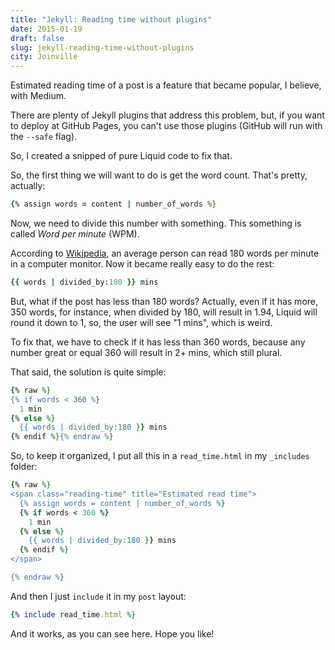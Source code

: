 ```yaml
---
title: "Jekyll: Reading time without plugins"
date: 2015-01-19
draft: false
slug: jekyll-reading-time-without-plugins
city: Joinville
---
```


Estimated reading time of a post is a feature that became popular, I believe, with Medium.

There are plenty of Jekyll plugins that address this problem, but, if you want to deploy at GitHub Pages, you can't use those plugins (GitHub will run with the `--safe` flag).

So, I created a snipped of pure Liquid code to fix that.

So, the first thing we will want to do is get the word count. That's pretty, actually:

```ruby
{% assign words = content | number_of_words %}
```

Now, we need to divide this number with something. This something is called *Word per minute* (WPM). 

According to [Wikipedia](http://en.wikipedia.org/wiki/Words_per_minute), an average person  can read 180 words per minute in a computer monitor. Now it became really easy to do the rest:

```ruby
{{ words | divided_by:180 }} mins
```

But, what if the post has less than 180 words? Actually, even if it has more, 350 words, for instance, when divided by 180, will result in 1.94, Liquid will round it down to 1, so, the user will see "1 mins", which is weird. 

To fix that, we have to check if it has less than 360 words, because any number great or equal 360 will result in 2+ mins, which still plural. 

That said, the solution is quite simple:

```ruby
{% raw %}
{% if words < 360 %}
  1 min
{% else %}
  {{ words | divided_by:180 }} mins
{% endif %}{% endraw %}
```

So, to keep it organized, I put all this in a `read_time.html` in my `_includes` folder:

```ruby
{% raw %}
<span class="reading-time" title="Estimated read time">
  {% assign words = content | number_of_words %}
  {% if words < 360 %}
    1 min
  {% else %}
    {{ words | divided_by:180 }} mins
  {% endif %}
</span>

{% endraw %}
```

And then I just `include` it in my `post` layout:

```ruby
{% include read_time.html %}
```

And it works, as you can see here. Hope you like!
